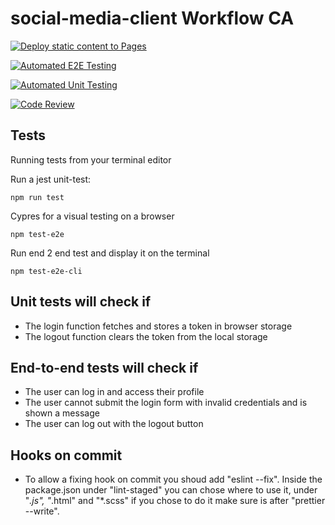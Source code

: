 # social-media-client Workflow CA

[![Deploy static content to Pages](https://github.com/corrado1982/social-media-client-CA/actions/workflows/pages.yml/badge.svg)](https://github.com/corrado1982/social-media-client-CA/actions/workflows/pages.yml)

[![Automated E2E Testing](https://github.com/corrado1982/social-media-client-CA/actions/workflows/e2e-test.yml/badge.svg)](https://github.com/corrado1982/social-media-client-CA/actions/workflows/e2e-test.yml)

[![Automated Unit Testing](https://github.com/corrado1982/social-media-client-CA/actions/workflows/unit-test.yml/badge.svg)](https://github.com/corrado1982/social-media-client-CA/actions/workflows/unit-test.yml)

[![Code Review](https://github.com/corrado1982/social-media-client-CA/actions/workflows/gpt.yml/badge.svg)](https://github.com/corrado1982/social-media-client-CA/actions/workflows/gpt.yml)

## Tests

Running tests from your terminal editor

Run a jest unit-test:

```
npm run test
```

Cypres for a visual testing on a browser

```
npm test-e2e
```

Run end 2 end test and display it on the terminal

```
npm test-e2e-cli
```

## Unit tests will check if

- The login function fetches and stores a token in browser storage
- The logout function clears the token from the local storage

## End-to-end tests will check if

- The user can log in and access their profile
- The user cannot submit the login form with invalid credentials and is shown a message
- The user can log out with the logout button

## Hooks on commit

- To allow a fixing hook on commit you shoud add "eslint --fix".
  Inside the package.json under "lint-staged" you can chose where to use it,
  under "_.js", "_.html" and "\*.scss" if you chose to do it make sure is after "prettier --write".
